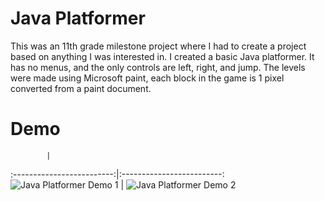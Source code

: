 # Java Platformer

This was an 11th grade milestone project where I had to create a project based on anything I was interested in. I created a basic Java platformer. It has no menus, and the only controls are left, right, and jump. The levels were made using Microsoft paint, each block in the game is 1 pixel converted from a paint document.

# Demo
            |  
:-------------------------:|:-------------------------:
![Java Platformer Demo 1](Demo/JavaPlatformerDemo1.gif)  | ![Java Platformer Demo 2](Demo/JavaPlatformerDemo2.gif)
